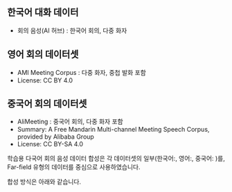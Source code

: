 ## 한국어 대화 데이터
- 회의 음성(AI 허브) : 한국어 회의, 다중 화자

## 영어 회의 데이터셋
- AMI Meeting Corpus : 다중 화자, 중첩 발화 포함
- License: CC BY 4.0

## 중국어 회의 데이터셋
- AliMeeting : 중국어 회의, 다중 화자 포함
- Summary: A Free Mandarin Multi-channel Meeting Speech Corpus, provided by Alibaba Group
- License: CC BY-SA 4.0


학습용 다국어 회의 음성 데이터 합성은 
각 데이터셋의 일부(한국어:, 영어:, 중국어: )를,
Far-field 유형의 데이터를 중심으로 사용하였습니다.

합성 방식은 아래와 같습니다.

